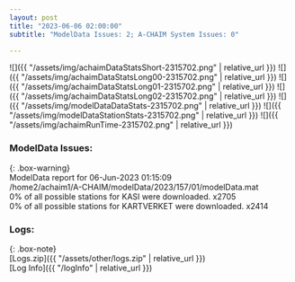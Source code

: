 ```yaml
---
layout: post
title: "2023-06-06 02:00:00"
subtitle: "ModelData Issues: 2; A-CHAIM System Issues: 0"

---
```


![]({{ "/assets/img/achaimDataStatsShort-2315702.png" | relative_url }})
![]({{ "/assets/img/achaimDataStatsLong00-2315702.png" | relative_url }})
![]({{ "/assets/img/achaimDataStatsLong01-2315702.png" | relative_url }})
![]({{ "/assets/img/achaimDataStatsLong02-2315702.png" | relative_url }})
![]({{ "/assets/img/modelDataDataStats-2315702.png" | relative_url }})
![]({{ "/assets/img/modelDataStationStats-2315702.png" | relative_url }})
![]({{ "/assets/img/achaimRunTime-2315702.png" | relative_url }})


### ModelData Issues:  
  
{: .box-warning}  
 ModelData report for 06-Jun-2023 01:15:09   
 /home2/achaim1/A-CHAIM/modelData/2023/157/01/modelData.mat   
 0% of all possible stations for KASI were downloaded. x2705   
 0% of all possible stations for KARTVERKET were downloaded. x2414   
  


### Logs:  
  
{: .box-note}  
[Logs.zip]({{ "/assets/other/logs.zip" | relative_url }})  
[Log Info]({{ "/logInfo" | relative_url }})  
